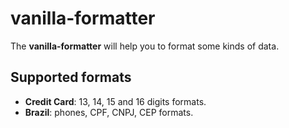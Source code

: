 # vanilla-formatter

The **vanilla-formatter** will help you to format some kinds of data.

## Supported formats

* **Credit Card**: 13, 14, 15 and 16 digits formats.
* **Brazil**: phones, CPF, CNPJ, CEP formats.
